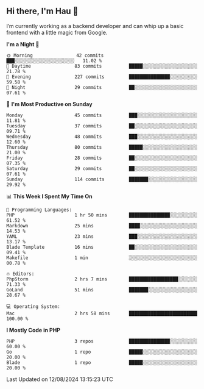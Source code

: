 ## Hi there, I'm Hau 👋
I’m currently working as a backend developer and can whip up a basic frontend with a little magic from Google. 

<!--START_SECTION:waka-->
**I'm a Night 🦉** 

```text
🌞 Morning                42 commits          ███░░░░░░░░░░░░░░░░░░░░░░   11.02 % 
🌆 Daytime                83 commits          █████░░░░░░░░░░░░░░░░░░░░   21.78 % 
🌃 Evening                227 commits         ███████████████░░░░░░░░░░   59.58 % 
🌙 Night                  29 commits          ██░░░░░░░░░░░░░░░░░░░░░░░   07.61 % 
```
📅 **I'm Most Productive on Sunday** 

```text
Monday                   45 commits          ███░░░░░░░░░░░░░░░░░░░░░░   11.81 % 
Tuesday                  37 commits          ██░░░░░░░░░░░░░░░░░░░░░░░   09.71 % 
Wednesday                48 commits          ███░░░░░░░░░░░░░░░░░░░░░░   12.60 % 
Thursday                 80 commits          █████░░░░░░░░░░░░░░░░░░░░   21.00 % 
Friday                   28 commits          ██░░░░░░░░░░░░░░░░░░░░░░░   07.35 % 
Saturday                 29 commits          ██░░░░░░░░░░░░░░░░░░░░░░░   07.61 % 
Sunday                   114 commits         ███████░░░░░░░░░░░░░░░░░░   29.92 % 
```


📊 **This Week I Spent My Time On** 

```text
💬 Programming Languages: 
PHP                      1 hr 50 mins        ███████████████░░░░░░░░░░   61.52 % 
Markdown                 25 mins             ████░░░░░░░░░░░░░░░░░░░░░   14.53 % 
YAML                     23 mins             ███░░░░░░░░░░░░░░░░░░░░░░   13.17 % 
Blade Template           16 mins             ██░░░░░░░░░░░░░░░░░░░░░░░   09.41 % 
Makefile                 1 min               ░░░░░░░░░░░░░░░░░░░░░░░░░   00.78 % 

🔥 Editors: 
PhpStorm                 2 hrs 7 mins        ██████████████████░░░░░░░   71.33 % 
GoLand                   51 mins             ███████░░░░░░░░░░░░░░░░░░   28.67 % 

💻 Operating System: 
Mac                      2 hrs 58 mins       █████████████████████████   100.00 % 
```

**I Mostly Code in PHP** 

```text
PHP                      3 repos             ███████████████░░░░░░░░░░   60.00 % 
Go                       1 repo              █████░░░░░░░░░░░░░░░░░░░░   20.00 % 
Blade                    1 repo              █████░░░░░░░░░░░░░░░░░░░░   20.00 % 
```




 Last Updated on 12/08/2024 13:15:23 UTC
<!--END_SECTION:waka-->
